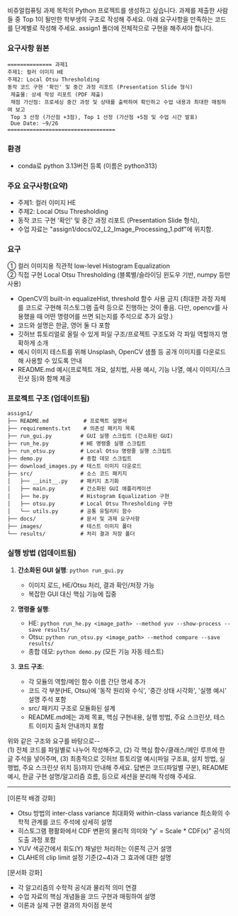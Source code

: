 비쥬얼컴퓨팅 과제 목적의 Python 프로젝트를 생성하고 싶습니다.
과제를 제출한 사람들 중 Top 1이 될만한 학부생의 구조로 작성해 주세요.
아래 요구사항을 만족하는 코드를 단계별로 작성해 주세요. assign1 폴더에 전체적으로 구현을 해주셔야 합니다.

### 요구사항 원본
```
============== 과제1
주제1: 컬러 이미지 HE
주제2: Local Otsu Thresholding
동작 코드 구현 '확인' 및 중간 과정 리포트 (Presentation Slide 형식)
 제출물: 상세 작성 리포트 (PDF 제출)
 채점 가산점: 프로세싱 중간 과정 및 상태를 출력하여 확인하고 수업 내용과 최대한 매핑하여 보고
 Top 3 선정 (가산점 +3점), Top 1 선정 (가산점 +5점 및 수업 시간 발표)
 Due Date: ~9/26
==================================
```

### 환경
- conda로 python 3.13버전 등록 (이름은 python313)

### 주요 요구사항(요약)
- 주제1: 컬러 이미지 HE
- 주제2: Local Otsu Thresholding
- 동작 코드 구현 '확인' 및 중간 과정 리포트 (Presentation Slide 형식),
- 수업 자료는 "assign1/docs/02_L2_Image_Processing_1.pdf"에 위치함.

### 요구
① 컬러 이미지용 직관적 low-level Histogram Equalization  
② 직접 구현 Local Otsu Thresholding (블록별/슬라이딩 윈도우 기반, numpy 등만 사용)
- OpenCV의 built-in equalizeHist, threshold 함수 사용 금지 (최대한 과정 자체를 코드로 구현해 히스토그램 출력 등으로 진행하는 것이 좋음. 다만, opencv를 사용했을 때 어떤 명령어를 쓰면 되는지를 주석으로 추가 요망.)
- 코드와 설명은 한글, 영어 둘 다 포함
- 깃허브 튜토리얼로 올릴 수 있게 파일 구조/프로젝트 구조도와 각 파일 역할까지 명확하게 소개
- 예시 이미지 테스트를 위해 Unsplash, OpenCV 샘플 등 공개 이미지를 다운로드해 사용할 수 있도록 안내
- README.md 예시(프로젝트 개요, 설치법, 사용 예시, 기능 나열, 예시 이미지/스크린샷 등)와 함께 제공

### 프로젝트 구조 (업데이트됨)
```
assign1/
├── README.md           # 프로젝트 설명서
├── requirements.txt    # 의존성 패키지 목록
├── run_gui.py         # GUI 실행 스크립트 (간소화된 GUI)
├── run_he.py          # HE 명령줄 실행 스크립트
├── run_otsu.py        # Local Otsu 명령줄 실행 스크립트
├── demo.py            # 종합 데모 스크립트
├── download_images.py # 테스트 이미지 다운로드
├── src/               # 소스 코드 패키지
│   ├── __init__.py    # 패키지 초기화
│   ├── main.py        # 간소화된 GUI 애플리케이션
│   ├── he.py          # Histogram Equalization 구현
│   ├── otsu.py        # Local Otsu Thresholding 구현
│   └── utils.py       # 공통 유틸리티 함수
├── docs/              # 문서 및 과제 요구사항
├── images/            # 테스트 이미지 폴더
└── results/           # 처리 결과 저장 폴더
```

### 실행 방법 (업데이트됨)
1. **간소화된 GUI 실행**: `python run_gui.py`
   - 이미지 로드, HE/Otsu 처리, 결과 확인/저장 가능
   - 복잡한 GUI 대신 핵심 기능에 집중

2. **명령줄 실행**:
   - HE: `python run_he.py <image_path> --method yuv --show-process --save results/`
   - Otsu: `python run_otsu.py <image_path> --method compare --save results/`
   - 종합 데모: `python demo.py` (모든 기능 자동 테스트)

3. **코드 구조**:
   - 각 모듈의 역할/메인 함수 이름 간단 명세 추가
   - 코드 각 부분(HE, Otsu)에 '동작 원리와 수식', '중간 상태 시각화', '실행 예시' 설명 주석 포함
   - src/ 패키지 구조로 모듈화된 설계
   - README.md에는 과제 목표, 핵심 구현내용, 실행 방법, 주요 스크린샷, 테스트 이미지 출처 안내까지 포함

위와 같은 구조와 요구를 바탕으로--  
(1) 전체 코드를 파일별로 나누어 작성해주고,
(2) 각 핵심 함수/클래스/메인 루프에 한글 주석을 넣어주며,
(3) 최종적으로 깃허브 튜토리얼 예시(파일 구조표, 설치 방법, 실행법, 주요 스크린샷 위치 등)까지 안내해 주세요.
답변은 코드(파일별 구분), README 예시, 한글 구현 설명/알고리즘 흐름, 등으로 세션을 분리해 작성해 주세요.

---

[이론적 배경 강화]
- Otsu 방법의 inter-class variance 최대화와 within-class variance 최소화의 수학적 관계를 코드 주석에 상세히 설명
- 히스토그램 평활화에서 CDF 변환의 물리적 의미와 "y' = Scale * CDF(x)" 공식의 도출 과정 포함  
- YUV 색공간에서 휘도(Y) 채널만 처리하는 이론적 근거 설명
- CLAHE의 clip limit 설정 기준(2~4)과 그 효과에 대한 설명

[문서화 강화]
- 각 알고리즘의 수학적 공식과 물리적 의미 연결
- 수업 자료의 핵심 개념들을 코드 구현과 매핑하여 설명
- 이론과 실제 구현 결과의 차이점 분석